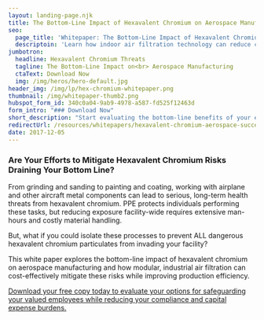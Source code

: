 ```yaml
---
layout: landing-page.njk
title: The Bottom-Line Impact of Hexavalent Chromium on Aerospace Manufacturing
seo:
  page_title: 'Whitepaper: The Bottom-Line Impact of Hexavalent Chromium on Aerospace Manufacturing'
  descriptoin: 'Learn how indoor air filtration technology can reduce costly hexavalent chromium threats for aerospace manufacturing processes.'
jumbotron:
  headline: Hexavalent Chromium Threats
  tagline: The Bottom-Line Impact on<br> Aerospace Manufacturing
  ctaText: Download Now
  img: /img/heros/hero-default.jpg
header_img: /img/lp/hex-chromium-whitepaper.png
thumbnail: /img/whitepaper-thumb2.png
hubspot_form_id: 340c0a04-9ab9-4978-a587-fd525f12463d
form_intro: "### Download Now"
short_description: "Start evaluating the bottom-line benefits of your existing industrial air filtration solution."
redirectUrl: /resources/whitepapers/hexavalent-chromium-aerospace-success/
date: 2017-12-05
---
```

### Are Your Efforts to Mitigate Hexavalent Chromium Risks Draining Your Bottom Line?

From grinding and sanding to painting and coating, working with airplane and other aircraft metal components can lead to serious, long-term health threats from hexavalent chromium. PPE protects individuals performing these tasks, but reducing exposure facility-wide requires extensive man-hours and costly material handling.

But, what if you could isolate these processes to prevent ALL dangerous hexavalent chromium particulates from invading your facility?

This white paper explores the bottom-line impact of hexavalent chromium on aerospace manufacturing and how modular, industrial air filtration can cost-effectively mitigate these risks while improving production efficiency. 

<a href="">Download your free copy today to evaluate your options for safeguarding your valued employees while reducing your compliance and capital expense burdens.</a>
